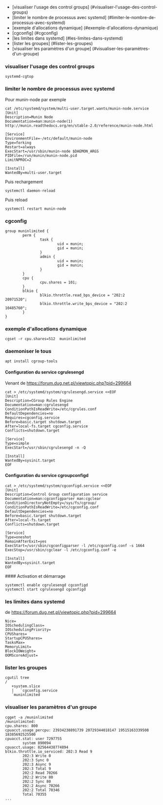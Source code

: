 * [visualiser l'usage des control groups] (#visualiser-l'usage-des-control-groups)
* [limiter le nombre de processus avec systemd] (#limiter-le-nombre-de-processus-avec-systemd)
* [exemple d'allocations dynamique] (#exemple-d'allocations-dynamique)
* [cgconfig] (#cgconfig)
* [les limites dans systemd] (#les-limites-dans-systemd)
* [lister les groupes] (#lister-les-groupes)
* [visualiser les paramètres d'un groupe] (#visualiser-les-paramètres-d'un-groupe)

### visualiser l'usage des control groups 
```
systemd-cgtop
```

### limiter le nombre de processus avec systemd
Pour munin-node par exemple 

```
cat /etc/systemd/system/multi-user.target.wants/munin-node.service
[Unit]
Description=Munin Node
Documentation=man:munin-node(1) http://munin.readthedocs.org/en/stable-2.0/reference/munin-node.html

[Service]
EnvironmentFile=-/etc/default/munin-node
Type=forking
Restart=always
ExecStart=/usr/sbin/munin-node $DAEMON_ARGS
PIDFile=/run/munin/munin-node.pid
LimitNPROC=2

[Install]
WantedBy=multi-user.target
```
Puis rechargement

```
systemctl daemon-reload
```
Puis reload
```
systemctl restart munin-node
```

### cgconfig

```
group muninlimited {
        perm {  
                task {  
                        uid = munin;
                        gid = munin;
                }
                admin { 
                        uid = munin;
                        gid = munin;
                }
        }   
        cpu {   
                cpu.shares = 101;
        }
        blkio { 
                blkio.throttle.read_bps_device = "202:2         20971520";
                blkio.throttle.write_bps_device = "202:2         10485760";
        }       
}
```

### exemple d'allocations dynamique

```
cgset -r cpu.shares=512  muninlimited
```

### daemoniser le tous

```
apt install cgroup-tools
```

#### Configuration du service cgrulesengd

Venant de https://forum.dug.net.pl/viewtopic.php?pid=299664

```
cat > /etc/systemd/system/cgrulesengd.service <<EOF
[Unit]
Description=CGroup Rules Engine
Documentation=man:cgrulesengd
ConditionPathIsReadWrite=/etc/cgrules.conf
DefaultDependencies=no
Requires=cgconfig.service
Before=basic.target shutdown.target
After=local-fs.target cgconfig.service
Conflicts=shutdown.target

[Service]
Type=simple
ExecStart=/usr/sbin/cgrulesengd -n -Q

[Install]
WantedBy=sysinit.target
EOF
```
#### Configuration du service cgroupconfigd

```
cat > /etc/systemd/system/cgconfigd.service <<EOF
[Unit]
Description=Control Group configuration service
Documentation=man:cgconfigparser man:cgclear
ConditionDirectoryNotEmpty=/sys/fs/cgroup/
ConditionPathIsReadWrite=/etc/cgconfig.conf
DefaultDependencies=no
Before=basic.target shutdown.target
After=local-fs.target
Conflicts=shutdown.target

[Service]
Type=oneshot
RemainAfterExit=yes
ExecStart=/usr/sbin/cgconfigparser -l /etc/cgconfig.conf -s 1664
ExecStop=/usr/sbin/cgclear -l /etc/cgconfig.conf -e

[Install]
WantedBy=sysinit.target
EOF
```

#### Activation et démarrage

```
systemctl enable cgrulesengd cgconfigd
systemctl start cgrulesengd cgconfigd
```

### les limites dans systemd

de https://forum.dug.net.pl/viewtopic.php?pid=299664

```
Nice=
IOSchedulingClass=
IOSchedulingPriority=
CPUShares=
StartupCPUShares=
TasksMax=
MemoryLimit=
BlockIOWeight=
OOMScoreAdjust=
```

### lister les groupes

```
cgutil tree
/
   +system.slice
   |   `cgconfig.service
   `muninlimited
```

### visualiser les paramètres d'un groupe

```
cgget -a /muninlimited
/muninlimited:
cpu.shares: 800
cpuacct.usage_percpu: 23934238891739 20729344018147 19515163339508 18385692525500
cpuacct.stat: user 7297755
        system 890094
cpuacct.usage: 82564438774894
blkio.throttle.io_serviced: 202:3 Read 9
        202:3 Write 0
        202:3 Sync 0
        202:3 Async 9
        202:3 Total 9
        202:2 Read 70266
        202:2 Write 80
        202:2 Sync 80
        202:2 Async 70266
        202:2 Total 70346
        Total 70355
...
```
